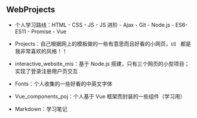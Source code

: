 ## WebProjects



- 个人学习路线：HTML - CSS - JS - JS 进阶 - Ajax - Git - Node.js -  ES6-ES11 - Promise - Vue



- Projects：自己根据网上的模板做的一些有意思而且好看的小网页，`UI ` 都是我非常喜欢的风格！！



- interactive_website_mis：基于 Node.js 搭建，只有三个网页的小型项目；实现了登录注册用户页交互



- Fonts：个人收集的一些好看的中英文字体



- Vue_components_poj：个人基于 Vue 框架而封装的一些组件（学习用）



- Markdown：学习笔记